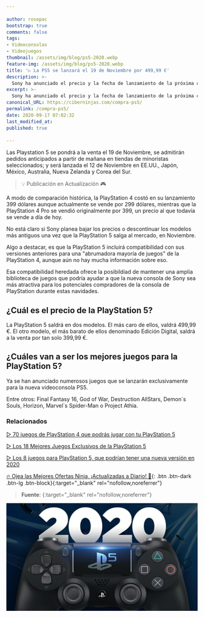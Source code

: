 ```yaml
---

author: rosepac
bootstrap: true
comments: false
tags:
- Videoconsolas
- Videojuegos
thumbnail: /assets/img/blog/ps5-2020.webp
feature-img: /assets/img/blog/ps5-2020.webp
title: '▷ La PS5 se lanzará el 19 de Noviembre por 499,99 €'
description: >-
  Sony ha anunciado el precio y la fecha de lanzamiento de la próxima consola PlayStation 5: la PS5 costará 499,99 € cuando se lance el 18 de Noviembre. Eso es justo frente a la Xbox Series S de 299 dólares y la Serie X de 499 dólares de Microsoft.
excerpt: >-
  Sony ha anunciado el precio y la fecha de lanzamiento de la próxima consola PlayStation 5: la PS5 costará 499,99 € cuando se lance el 18 de Noviembre. Eso es justo frente a la Xbox Series S de 299 dólares y la Serie X de 499 dólares de Microsoft.
canonical_URL: https://ciberninjas.com/compra-ps5/
permalink: /compra-ps5/
date: 2020-09-17 07:02:32
last_modified_at: 
published: true

---
```


Las Playstation 5 se pondrá a la venta el 19 de Noviembre, se admitirán pedidos anticipados a partir de mañana en tiendas de minoristas seleccionados; y  será lanzada el 12 de Noviembre en EE.UU., Japón, México, Australia, Nueva Zelanda y Corea del Sur.

> 💡 Publicación en Actualización 🎮

A modo de comparación histórica, la PlayStation 4 costó en su lanzamiento 399 dólares aunque actualmente se vende por 299 dólares, mientras que la PlayStation 4 Pro se vendió originalmente por 399, un precio al que todavía se vende a día de hoy.

No está claro si Sony planea bajar los precios o descontinuar los modelos más antiguos una vez que la PlayStation 5 salga al mercado, en Noviembre.

Algo a destacar, es que la PlayStation 5 incluirá compatibilidad con sus versiones anteriores para una "abrumadora mayoría de juegos" de la PlayStation 4, aunque aún no hay mucha información sobre eso.

Esa compatibilidad heredada ofrece la posibildiad de mantener una amplia biblioteca de juegos que podría ayudar a que la nueva consola de Sony sea más atractiva para los potenciales compradores de la consola de PlayStation durante estas navidades.

## **¿Cuál es el precio de la PlayStation 5?**

La PlayStation 5 saldrá en dos modelos. El más caro de ellos, valdrá 499,99 €. El otro modelo, el más barato de ellos denominado Edición Digital, saldrá a la venta por tan solo 399,99 €.

## **¿Cuáles van a ser los mejores juegos para la PlayStation 5?**

Ya se han anunciado numerosos juegos que se lanzarán exclusivamente para la nueva videoconsola PS5.

Entre otros: Final Fantasy 16, God of War, Destruction AllStars, Demon´s Souls, Horizon, Marvel´s Spider-Man o Project Athia.

<!-- https://www.techradar.com/news/ps5#:~:text=We'll%20cover%20them%20in,10.28%20TFLOPs%20of%20processing%20power.&text=Here's%20everything%20we%20know%20about%20the%20PS5%20so%20far. -->
<!-- https://www.techradar.com/news/ps5-games -->

### **Relacionados** <!-- omit in toc -->

[▷ 70 juegos de PlayStation 4 que podrás jugar con tu PlayStation 5](/mejores-juegos-ps5/)

[▷ Los 18 Mejores Juegos Exclusivos de la PlayStation 5](/juegos-exclusivos-ps5/)

[▷ Los 8 juegos para PlayStation 5, que podrían tener una nueva versión en 2020](/rumores-juegos-ps5/)

[🔥 Ojea las Mejores Ofertas Ninja, ¡Actualizadas a Diario! 🎁](https://www.amazon.es/shop/cibercursos){: .btn .btn-dark .btn-lg .btn-block}{:target="_blank" rel="nofollow,noreferrer"}

> **Fuente**: []( ""){:target="_blank" rel="nofollow,noreferrer"}

![La PS5 se lanzará el 19 de Noviembre por 499,99 €](/assets/img/blog/ps5-2020.webp "La PS5 se lanzará el 19 de Noviembre por 499,99 €")